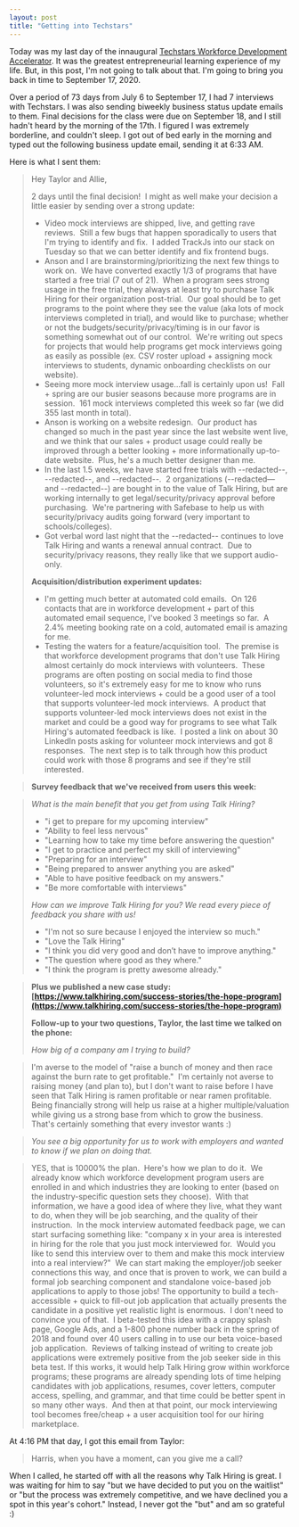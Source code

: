 ```yaml
---
layout: post
title: "Getting into Techstars"
---
```

Today was my last day of the innaugural [Techstars Workforce Development Accelerator](https://demoday.techstars.com/workforce-development-2020-t6).  It was the greatest entrepreneurial learning experience of my life.  But, in this post, I'm not going to talk about that. I'm going to bring you back in time to September 17, 2020.  

Over a period of 73 days from July 6 to September 17, I had 7 interviews with Techstars.  I was also sending biweekly business status update emails to them.  Final decisions for the class were due on September 18, and I still hadn't heard by the morning of the 17th.  I figured I was extremely borderline, and couldn't sleep.  I got out of bed early in the morning and typed out the following business update email, sending it at 6:33 AM.

Here is what I sent them:

> Hey Taylor and Allie,
> 
> 2 days until the final decision!  I might as well make your decision a little easier by sending over a strong update:
>
>* Video mock interviews are shipped, live, and getting rave reviews.  Still a few bugs that happen sporadically to users that I'm trying to identify and fix.  I added TrackJs into our stack on Tuesday so that we can better identify and fix frontend bugs.
>* Anson and I are brainstorming/prioritizing the next few things to work on.  We have converted exactly 1/3 of programs that have started a free trial (7 out of 21).  When a program sees strong usage in the free trial, they always at least try to purchase Talk Hiring for their organization post-trial.  Our goal should be to get programs to the point where they see the value (aka lots of mock interviews completed in trial), and would like to purchase; whether or not the budgets/security/privacy/timing is in our favor is something somewhat out of our control.  We're writing out specs for projects that would help programs get mock interviews going as easily as possible (ex. CSV roster upload + assigning mock interviews to students, dynamic onboarding checklists on our website).
>* Seeing more mock interview usage…fall is certainly upon us!  Fall + spring are our busier seasons because more programs are in session.  161 mock interviews completed this week so far (we did 355 last month in total).
>* Anson is working on a website redesign.  Our product has changed so much in the past year since the last website went live, and we think that our sales + product usage could really be improved through a better looking + more informationally up-to-date website.  Plus, he's a much better designer than me.
>* In the last 1.5 weeks, we have started free trials with --redacted--, --redacted--, and --redacted--.  2 organizations (--redacted— and --redacted--) are bought in to the value of Talk Hiring, but are working internally to get legal/security/privacy approval before purchasing.  We're partnering with Safebase to help us with security/privacy audits going forward (very important to schools/colleges).
>* Got verbal word last night that the --redacted-- continues to love Talk Hiring and wants a renewal annual contract.  Due to security/privacy reasons, they really like that we support audio-only.
>
>**Acquisition/distribution experiment updates:**
>* I'm getting much better at automated cold emails.  On 126 contacts that are in workforce development + part of this automated email sequence, I've booked 3 meetings so far.  A 2.4% meeting booking rate on a cold, automated email is amazing for me.
>* Testing the waters for a feature/acquisition tool.  The premise is that workforce development programs that don't use Talk Hiring almost certainly do mock interviews with volunteers.  These programs are often posting on social media to find those volunteers, so it's extremely easy for me to know who runs volunteer-led mock interviews + could be a good user of a tool that supports volunteer-led mock interviews.  A product that supports volunteer-led mock interviews does not exist in the market and could be a good way for programs to see what Talk Hiring's automated feedback is like.  I posted a link on about 30 LinkedIn posts asking for volunteer mock interviews and got 8 responses.  The next step is to talk through how this product could work with those 8 programs and see if they're still interested.

>**Survey feedback that we've received from users this week:**

>_What is the main benefit that you get from using Talk Hiring?_
>* "i get to prepare for my upcoming interview"
>* "Ability to feel less nervous"
>* "Learning how to take my time before answering the question"
>* "I get to practice and perfect my skill of interviewing"
>* "Preparing for an interview"
>* "Being prepared to answer anything you are asked"
>* "Able to have positive feedback on my answers."
>* "Be more comfortable with interviews"
>
>_How can we improve Talk Hiring for you? We read every piece of feedback you share with us!_
>* "I'm not so sure because I enjoyed the interview so much."
>* "Love the Talk Hiring"
>* "I think you did very good and don’t have to improve anything."
>* "The question where good as they where."
>* "I think the program is pretty awesome already."

> **Plus we published a new case study: [https://www.talkhiring.com/success-stories/the-hope-program](https://www.talkhiring.com/success-stories/the-hope-program)**
>
>**Follow-up to your two questions, Taylor, the last time we talked on the phone:**
>
>_How big of a company am I trying to build?_

>I'm averse to the model of "raise a bunch of money and then race against the burn rate to get profitable."  I'm certainly not averse to raising money (and plan to), but I don't want to raise before I have seen that Talk Hiring is ramen profitable or near ramen profitable.  Being financially strong will help us raise at a higher multiple/valuation while giving us a strong base from which to grow the business.  That's certainly something that every investor wants :)

>_You see a big opportunity for us to work with employers and wanted to know if we plan on doing that._

>YES, that is 10000% the plan.  Here's how we plan to do it.  We already know which workforce development program users are enrolled in and which industries they are looking to enter (based on the industry-specific question sets they choose).  With that information, we have a good idea of where they live, what they want to do, when they will be job searching, and the quality of their instruction.  In the mock interview automated feedback page, we can start surfacing something like: "company x in your area is interested in hiring for the role that you just mock interviewed for.  Would you like to send this interview over to them and make this mock interview into a real interview?"  We can start making the employer/job seeker connections this way, and once that is proven to work, we can build a formal job searching component and standalone voice-based job applications to apply to those jobs!
>The opportunity to build a tech-accessible + quick to fill-out job application that actually presents the candidate in a positive yet realistic light is enormous.  I don't need to convince you of that.  I beta-tested this idea with a crappy splash page, Google Ads, and a 1-800 phone number back in the spring of 2018 and found over 40 users calling in to use our beta voice-based job application.  Reviews of talking instead of writing to create job applications were extremely positive from the job seeker side in this beta test.
>If this works, it would help Talk Hiring grow within workforce programs; these programs are already spending lots of time helping candidates with job applications, resumes, cover letters, computer access, spelling, and grammar, and that time could be better spent in so many other ways.  And then at that point, our mock interviewing tool becomes free/cheap + a user acquisition tool for our hiring marketplace.

At 4:16 PM that day, I got this email from Taylor:
>Harris, when you have a moment, can you give me a call? 

When I called, he started off with all the reasons why Talk Hiring is great.  I was waiting for him to say "but we have decided to put you on the waitlist" or "but the process was extremely competitive, and we have declined you a spot in this year's cohort."  Instead, I never got the "but" and am so grateful :)